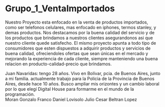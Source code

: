 # Grupo_1_VentaImportados
Nuestro Proyecto esta enfocado en la venta de productos importados, como ser telefonos celulares, mas enfocado en iphones, termos stanley, y demas productos. Nos destacamos por la buena calidad del servicio y de los productos que brindamos a nuestros clientes asegurandonos asi que nuestro cliente quede satisfecho. 
El mismo proyecto apunta a todo tipo de consumidores que esten dispuestos a adquirir productos y servicios de buena calidad, ofreciendoles ofertas que sean únicas en el
mercado y mejorando la experiencia de cada cliente, siempre manteniendo una buena relacion en producto-calidad-precio que brindamos.


Juan Navaridas: tengo 28 años. Vivo en Bolívar, pcia. de Buenos Aires, junto a mi familia. actualmente trabajo para la Policia de la Provincia de Buenos Aires, desde hace 10 años. Busco ampliar mis orizontes y un cambio laboral por lo que elegí Digital House para formarme en el mundo de la programación.  
Moran Gonzalo
Franco Daniel Lovisolo
Julio Cesar Beltran Lopez
